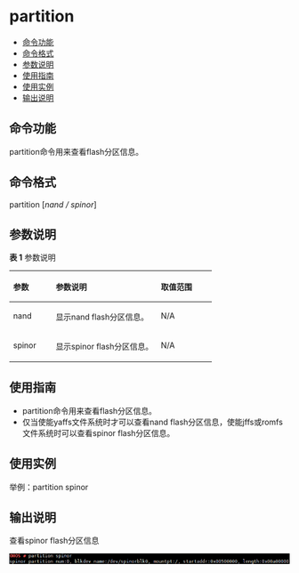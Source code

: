 # partition<a name="ZH-CN_TOPIC_0000001052170307"></a>

-   [命令功能](#section255095212257)
-   [命令格式](#section10258056122515)
-   [参数说明](#section177200581256)
-   [使用指南](#section17866411262)
-   [使用实例](#section1927174202610)
-   [输出说明](#section11321011223)

## 命令功能<a name="section255095212257"></a>

partition命令用来查看flash分区信息。

## 命令格式<a name="section10258056122515"></a>

partition \[_nand / spinor_\]

## 参数说明<a name="section177200581256"></a>

**表 1**  参数说明

<a name="table1425mcpsimp"></a>
<table><thead align="left"><tr id="row1431mcpsimp"><th class="cellrowborder" valign="top" width="21%" id="mcps1.2.4.1.1"><p id="p1433mcpsimp"><a name="p1433mcpsimp"></a><a name="p1433mcpsimp"></a>参数</p>
</th>
<th class="cellrowborder" valign="top" width="52%" id="mcps1.2.4.1.2"><p id="p1435mcpsimp"><a name="p1435mcpsimp"></a><a name="p1435mcpsimp"></a>参数说明</p>
</th>
<th class="cellrowborder" valign="top" width="27%" id="mcps1.2.4.1.3"><p id="p1437mcpsimp"><a name="p1437mcpsimp"></a><a name="p1437mcpsimp"></a>取值范围</p>
</th>
</tr>
</thead>
<tbody><tr id="row1438mcpsimp"><td class="cellrowborder" valign="top" width="21%" headers="mcps1.2.4.1.1 "><p id="p1440mcpsimp"><a name="p1440mcpsimp"></a><a name="p1440mcpsimp"></a>nand</p>
</td>
<td class="cellrowborder" valign="top" width="52%" headers="mcps1.2.4.1.2 "><p id="p1442mcpsimp"><a name="p1442mcpsimp"></a><a name="p1442mcpsimp"></a>显示nand flash分区信息。</p>
</td>
<td class="cellrowborder" valign="top" width="27%" headers="mcps1.2.4.1.3 "><p id="p1444mcpsimp"><a name="p1444mcpsimp"></a><a name="p1444mcpsimp"></a>N/A</p>
</td>
</tr>
<tr id="row1445mcpsimp"><td class="cellrowborder" valign="top" width="21%" headers="mcps1.2.4.1.1 "><p id="p1447mcpsimp"><a name="p1447mcpsimp"></a><a name="p1447mcpsimp"></a>spinor</p>
</td>
<td class="cellrowborder" valign="top" width="52%" headers="mcps1.2.4.1.2 "><p id="p1449mcpsimp"><a name="p1449mcpsimp"></a><a name="p1449mcpsimp"></a>显示spinor flash分区信息。</p>
</td>
<td class="cellrowborder" valign="top" width="27%" headers="mcps1.2.4.1.3 "><p id="p1451mcpsimp"><a name="p1451mcpsimp"></a><a name="p1451mcpsimp"></a>N/A</p>
</td>
</tr>
</tbody>
</table>

## 使用指南<a name="section17866411262"></a>

-   partition命令用来查看flash分区信息。
-   仅当使能yaffs文件系统时才可以查看nand flash分区信息，使能jffs或romfs文件系统时可以查看spinor flash分区信息。

## 使用实例<a name="section1927174202610"></a>

举例：partition spinor

## 输出说明<a name="section11321011223"></a>

查看spinor flash分区信息

![](figures/zh-cn_image_0000001052810300.png)

